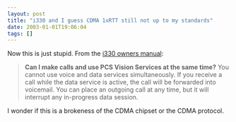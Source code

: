 ```yaml
---
layout: post
title: "i330 and I guess CDMA 1xRTT still not up to my standards"
date: 2003-01-01T19:06:04
tags: []
---
```


Now this is just stupid. From the [i330 owners manual][1]:

> **Can I make calls and use PCS Vision Services at the same time?** You cannot use voice and data services simultaneously. If you receive a call while the data service is active, the call will be forwarded into voicemail. You can place an outgoing call at any time, but it will interrupt any in-progress data session.

I wonder if this is a brokeness of the CDMA chipset or the CDMA protocol.

   [1]: http://www.samsungtelecom.com/pdf/I330.pdf
